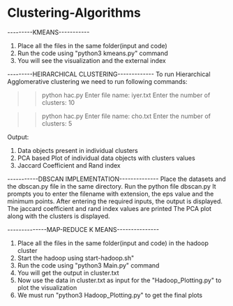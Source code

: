 # Clustering-Algorithms
---------KMEANS-----------
1. Place all the files in the same folder(input and code)
2. Run the code using "python3 kmeans.py" command
3. You will see the visualization and the external index


---------HEIRARCHICAL CLUSTERING-------------
To run Hierarchical Agglomerative clustering we need to run following commands:

>> python hac.py
Enter file name: iyer.txt
Enter the number of clusters: 10

>>python hac.py
Enter file name: cho.txt
Enter the number of clusters: 5

Output:
1. Data objects present in individual clusters
2. PCA based Plot of individual data objects with clusters values
3. Jaccard Coefficient and Rand index



-----------DBSCAN IMPLEMENTATION--------------
Place the datasets and the dbscan.py file in the same directory.
Run the python file dbscan.py
It prompts you to enter the filename with extension, the eps value and the minimum points.
After entering the required inputs, the output is displayed.
The jaccard coefficient and rand index values are printed
The PCA plot along with the clusters is displayed.



--------------MAP-REDUCE K MEANS---------------
1. Place all the files in the same folder(input and code) in the hadoop cluster
3. Start the hadoop using start-hadoop.sh"
2. Run the code using "python3 Main.py" command
3. You will get the output in cluster.txt
4. Now use the data in cluster.txt as input for the "Hadoop_Plotting.py" to plot the visualization
5. We must run "python3 Hadoop_Plotting.py" to get the final plots
